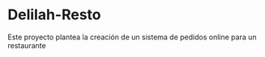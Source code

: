 # Delilah-Resto
Este proyecto plantea la creación de un sistema de pedidos online para un restaurante
